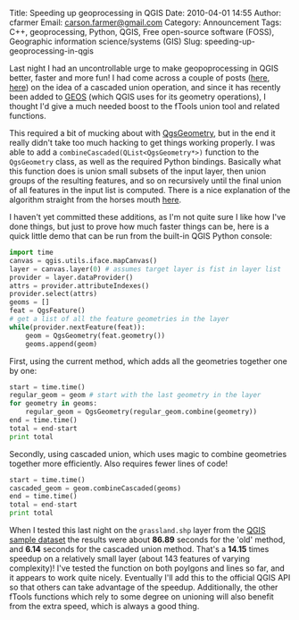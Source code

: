 Title: Speeding up geoprocessing in QGIS
Date: 2010-04-01 14:55
Author: cfarmer
Email: carson.farmer@gmail.com
Category: Announcement
Tags: C++, geoprocessing, Python, QGIS, Free open-source software (FOSS), Geographic information science/systems (GIS)
Slug: speeding-up-geoprocessing-in-qgis

Last night I had an uncontrollable urge to make geopoprocessing in QGIS
better, faster and more fun! I had come across a couple of posts
([here][], [here][1]) on the idea of a cascaded union operation, and
since it has recently been added to [GEOS][] (which QGIS uses for its
geometry operations), I thought I'd give a much needed boost to the
fTools union tool and related functions.
<!--more-->

This required a bit of mucking about with [QgsGeometry][], but in the
end it really didn't take too much hacking to get things working
properly. I was able to add a `combineCascaded(QList<QgsGeometry*>)`
function to the `QgsGeometry` class, as well as the required Python
bindings. Basically what this function does is union small subsets of
the input layer, then union groups of the resulting features, and so on
recursively until the final union of all features in the input list is
computed. There is a nice explanation of the algorithm straight from the
horses mouth [here][].

I haven't yet committed these additions, as I'm not quite sure I like
how I've done things, but just to prove how much faster things can be,
here is a quick little demo that can be run from the built-in QGIS
Python console:

```python
import time
canvas = qgis.utils.iface.mapCanvas()
layer = canvas.layer(0) # assumes target layer is fist in layer list
provider = layer.dataProvider()
attrs = provider.attributeIndexes()
provider.select(attrs)
geoms = []
feat = QgsFeature()
# get a list of all the feature geometries in the layer
while(provider.nextFeature(feat)):
    geom = QgsGeometry(feat.geometry())
    geoms.append(geom)
```
First, using the current method, which adds all the geometries together one by one:

```python
start = time.time()
regular_geom = geom # start with the last geometry in the layer
for geometry in geoms:
    regular_geom = QgsGeometry(regular_geom.combine(geometry))
end = time.time()
total = end-start
print total
```

Secondly, using cascaded union, which uses magic to combine geometries together
more efficiently. Also requires fewer lines of code!

```python
start = time.time()
cascaded_geom = geom.combineCascaded(geoms)
end = time.time()
total = end-start
print total
```

When I tested this last night on the `grassland.shp` layer from the
[QGIS sample dataset][] the results were about **86.89** seconds for the
'old' method, and **6.14** seconds for the cascaded union method. That's
a **14.15** times speedup on a relatively small layer (about 143
features of varying complexity)! I've tested the function on both
poylgons and lines so far, and it appears to work quite nicely.
Eventually I'll add this to the official QGIS API so that others can
take advantage of the speedup. Additionally, the other fTools functions
which rely to some degree on unioning will also benefit from the extra
speed, which is always a good thing.

[here]: http://lin-ear-th-inking.blogspot.com/search?q=cascaded
[1]: http://blog.cleverelephant.ca/2009/01/must-faster-unions-in-postgis-14.html
[GEOS]: http://trac.osgeo.org/geos/
[QgsGeometry]: http://doc.qgis.org/stable/classQgsGeometry.html
[QGIS sample dataset]: http://www.qgis.org/en/download/sample-data.html
